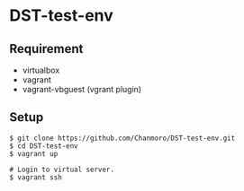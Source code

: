 # DST-test-env

## Requirement
- virtualbox
- vagrant
- vagrant-vbguest (vgrant plugin)

## Setup
```
$ git clone https://github.com/Chanmoro/DST-test-env.git
$ cd DST-test-env
$ vagrant up

# Login to virtual server.
$ vagrant ssh
```
